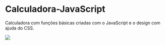 # Calculadora-JavaScript
Calculadora com funções básicas criadas com o JavaScript e o design com ajuda do CSS.

<img src="https://s28.postimg.org/iaupx4cvh/culpa_das_estrelas.jpg">
